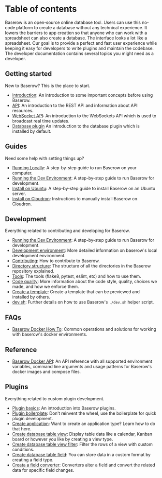 # Table of contents

Baserow is an open-source online database tool. Users can use this no-code platform to
create a database without any technical experience. It lowers the barriers to app
creation so that anyone who can work with a spreadsheet can also create a database. The
interface looks a lot like a spreadsheet. Our goal is to provide a perfect and fast user
experience while keeping it easy for developers to write plugins and maintain the
codebase. The developer documentation contains several topics you might need as a
developer.

## Getting started

New to Baserow? This is the place to start.

* [Introduction](./getting-started/introduction.md): An introduction to some important
  concepts before using Baserow.
* [API](./getting-started/api.md): An introduction to the REST API and information about
  API resources.
* [WebSocket API](./getting-started/web-socket-api.md): An introduction to the
  WebSockets API which is used to broadcast real time updates.
* [Database plugin](./getting-started/database-plugin.md) An introduction to the
  database plugin which is installed by default.

## Guides

Need some help with setting things up?

* [Running Locally](guides/running-baserow-locally.md): A step-by-step guide to run
  Baserow on your computer.
* [Running the Dev Environment](guides/running-the-dev-environment.md): A step-by-step guide to
  run Baserow for development.
* [Install on Ubuntu](./guides/installation/install-on-ubuntu.md): A step-by-step guide
  to install Baserow on an Ubuntu server.
* [Install on Cloudron](guides/installation/install-on-cloudron.md): Instructions
  to manually install Baserow on Cloudron.

## Development

Everything related to contributing and developing for Baserow.

* [Running the Dev Environment](guides/running-the-dev-environment.md): A step-by-step 
  guide to run Baserow for development.
* [Development environment](./development/development-environment.md): More detailed
  information on baserow's local development environment.
* [Contributing](./development/CONTRIBUTING.md): How to contribute to Baserow.
* [Directory structure](./development/directory-structure.md): The structure of all the
  directories in the Baserow repository explained.
* [Tools](./development/tools.md): The tools (flake8, pytest, eslint, etc) and how to
  use them.
* [Code quality](./development/code-quality.md): More information about the code style,
  quality, choices we made, and how we enforce them.
* [Create a template](./development/create-a-template.md): Create a template that can be
  previewed and installed by others.
* [dev.sh](./development/dev_sh.md): Further details on how to use Baserow's `./dev.sh`
  helper script.

## FAQs 

* [Baserow Docker How To](./guides/baserow-docker-how-to.md): Common operations and
  solutions for working with baserow's docker environments.

## Reference 

* [Baserow Docker API](./reference/baserow-docker-api.md): An API reference with all
  supported environment variables, command line arguments and usage patterns for
  Baserow's docker images and compose files.

## Plugins

Everything related to custom plugin development.

* [Plugin basics](./plugins/introduction.md): An introduction into Baserow plugins.
* [Plugin boilerplate](./plugins/boilerplate.md): Don't reinvent the wheel, use the
  boilerplate for quick plugin development.
* [Create application](./plugins/application-type.md): Want to create an application
  type? Learn how to do that here.
* [Create database table view](./plugins/view-type.md): Display table data like a
  calendar, Kanban board or however you like by creating a view type.
* [Create database table view filter](./plugins/view-filter-type.md): Filter the rows of
  a view with custom conditions.
* [Create database table field](./plugins/field-type.md): You can store data in a custom
  format by creating a field type.
* [Creata a field converter](./plugins/field-converter.md): Converters alter a field and
  convert the related data for specific field changes.
